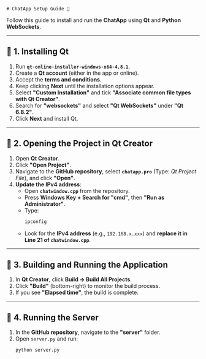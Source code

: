 <!-- This is a guide on how to get everthing up and running

1) Installing Qt

    a) Run "qt-online-installer-windows-x64-4.8.1"

    b) Make a account of qt (either in the app or online)

    c) Agree to the conditions

    d) Keep going Next

    e) Choose "Custom Installation" and tick "Associate common file types with Qt Creator"

    f) Search for "websockets" and select "Qt WebSockets" under "Qt 6.8.2"

    g) Keep going next and install Qt

2) Open Qt Creator

    a) Click on "Open Project"

    b) Go into our github repository and select "chatapp.pro" (Will appear as chatapp with Type as "Qt Project File"), and click on 

    "Open"

    c) Before doing anything else, go into your repository and open "chatwindow.cpp". On Line 21, we have to change IPv4 address. Press the windows key, search cmd and "Run as administrator". Type "ipconfig", and look for IPv4 address, it should look like "192.168.x.xxx", copy this address and replace it in line 21.

    d) Back into Qt Creator, In top-left, click Build and then Build All Projects

    e) Click bottom right "Build" to keep track of the build

    f) If it show "Elapsed time", build has been completed

    g) In github repository, open "server.py" which is in folder "server". Run this python script
    
    h) In Qt Creator, in top-left, Click Build -> Run. Your program would open up and in "server.py" output terminal, you would see
    
    "WebSocket Server Started on ws://0.0.0.0:12345
    
    New client connected. Total clients: 1" 

    i) Enter your "hello" in the lineEdit bar and then click on the button. Your text will now appear in the TextEdit and in 
    
    "server.py" terminal you would see "Received: hello". Server is receiving your input and writing into TextEdit. You can test it
    
    on multiple devices connected to same network connection for better understanding. -->

    # ChatApp Setup Guide 🚀  

Follow this guide to install and run the **ChatApp** using **Qt** and **Python WebSockets**.  

---

## 📌 1. Installing Qt  

1. Run **`qt-online-installer-windows-x64-4.8.1`**.  
2. Create a **Qt account** (either in the app or online).  
3. Accept the **terms and conditions**.  
4. Keep clicking **Next** until the installation options appear.  
5. Select **"Custom Installation"** and tick **"Associate common file types with Qt Creator"**.  
6. Search for **"websockets"** and select **"Qt WebSockets"** under **"Qt 6.8.2"**.  
7. Click **Next** and install Qt.  

---

## 📌 2. Opening the Project in Qt Creator  

1. Open **Qt Creator**.  
2. Click **"Open Project"**.  
3. Navigate to the **GitHub repository**, select **`chatapp.pro`** (Type: *Qt Project File*), and click **"Open"**.  
4. **Update the IPv4 address**:  
   - Open **`chatwindow.cpp`** from the repository.  
   - Press **Windows Key + Search for "cmd"**, then **"Run as Administrator"**.  
   - Type:  
     ```sh
     ipconfig
     ```
   - Look for the **IPv4 address** (e.g., `192.168.x.xxx`) and **replace it in Line 21 of `chatwindow.cpp`**.  

---

## 📌 3. Building and Running the Application  

1. In **Qt Creator**, click **Build → Build All Projects**.  
2. Click **"Build"** (bottom-right) to monitor the build process.  
3. If you see **"Elapsed time"**, the build is complete.  

---

## 📌 4. Running the Server  

1. In the **GitHub repository**, navigate to the **"server"** folder.  
2. Open `server.py` and run:  
   ```sh
   python server.py
